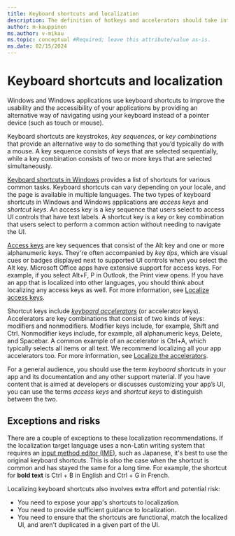 ```yaml
---
title: Keyboard shortcuts and localization
description: The definition of hotkeys and accelerators should take international keyboards into account.
author: m-kauppinen
ms.author: v-mikau
ms.topic: conceptual #Required; leave this attribute/value as-is.
ms.date: 02/15/2024
---
```


# Keyboard shortcuts and localization

Windows and Windows applications use keyboard shortcuts to improve the usability and the accessibility of your applications by providing an alternative way of navigating using your keyboard instead of a pointer device (such as touch or mouse).

Keyboard shortcuts are keystrokes, *key sequences*, or *key combinations* that provide an alternative way to do something that you’d typically do with a mouse. A key sequence consists of keys that are selected sequentially, while a key combination consists of two or more keys that are selected simultaneously.

[Keyboard shortcuts in Windows](https://support.microsoft.com/en-us/windows/keyboard-shortcuts-in-windows-dcc61a57-8ff0-cffe-9796-cb9706c75eec) provides a list of shortcuts for various common tasks. Keyboard shortcuts can vary depending on your locale, and the page is available in multiple languages. The two types of keyboard shortcuts in Windows and Windows applications are *access keys* and *shortcut keys*. An access key is a key sequence that users select to access UI controls that have text labels. A shortcut key is a key or key combination that users select to perform a common action without needing to navigate the UI.

[Access keys](/windows/apps/design/input/access-keys) are key sequences that consist of the Alt key and one or more alphanumeric keys. They're often accompanied by *key tips*, which are visual cues or badges displayed next to supported UI controls when you select the Alt key. Microsoft Office apps have extensive support for access keys. For example, if you select Alt+F, P in Outlook, the Print view opens. If you have an app that is localized into other languages, you should think about localizing any access keys as well. For more information, see [Localize access keys](/windows/apps/design/input/access-keys).

Shortcut keys include *[keyboard accelerators](/windows/apps/design/input/keyboard-accelerators)* (or accelerator keys). Accelerators are key combinations that consist of two kinds of keys: modifiers and nonmodifiers. Modifier keys include, for example, Shift and Ctrl. Nonmodifier keys include, for example, all alphanumeric keys, Delete, and Spacebar. A common example of an accelerator is Ctrl+A, which typically selects all items or all text. We recommend localizing all your app accelerators too. For more information, see [Localize the accelerators](/windows/apps/design/input/keyboard-accelerators).

For a general audience, you should use the term *keyboard shortcuts* in your app and its documentation and any other support material. If you have content that is aimed at developers or discusses customizing your app’s UI, you can use the terms *access keys* and *shortcut keys* to distinguish between the two.

## Exceptions and risks

There are a couple of exceptions to these localization recommendations. If the localization target language uses a non-Latin writing system that requires an [input method editor (IME)](input-method-editors.md), such as Japanese, it's best to use the original keyboard shortcuts. This is also the case when the shortcut is common and has stayed the same for a long time. For example, the shortcut for **bold text** is Ctrl + B in English and Ctrl + G in French.

Localizing keyboard shortcuts also involves extra effort and potential risk:

- You need to expose your app's shortcuts to localization.
- You need to provide sufficient guidance to localization.
- You need to ensure that the shortcuts are functional, match the localized UI, and aren't duplicated in a given part of the UI.
